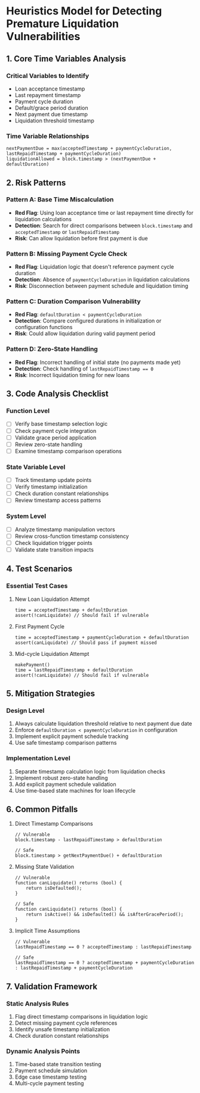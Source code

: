 # Heuristics Model for Detecting Premature Liquidation Vulnerabilities

## 1. Core Time Variables Analysis

### Critical Variables to Identify
- Loan acceptance timestamp
- Last repayment timestamp
- Payment cycle duration
- Default/grace period duration
- Next payment due timestamp
- Liquidation threshold timestamp

### Time Variable Relationships
```
nextPaymentDue = max(acceptedTimestamp + paymentCycleDuration, lastRepaidTimestamp + paymentCycleDuration)
liquidationAllowed = block.timestamp > (nextPaymentDue + defaultDuration)
```

## 2. Risk Patterns

### Pattern A: Base Time Miscalculation
- **Red Flag**: Using loan acceptance time or last repayment time directly for liquidation calculations
- **Detection**: Search for direct comparisons between `block.timestamp` and `acceptedTimestamp` or `lastRepaidTimestamp`
- **Risk**: Can allow liquidation before first payment is due

### Pattern B: Missing Payment Cycle Check
- **Red Flag**: Liquidation logic that doesn't reference payment cycle duration
- **Detection**: Absence of `paymentCycleDuration` in liquidation calculations
- **Risk**: Disconnection between payment schedule and liquidation timing

### Pattern C: Duration Comparison Vulnerability
- **Red Flag**: `defaultDuration < paymentCycleDuration`
- **Detection**: Compare configured durations in initialization or configuration functions
- **Risk**: Could allow liquidation during valid payment period

### Pattern D: Zero-State Handling
- **Red Flag**: Incorrect handling of initial state (no payments made yet)
- **Detection**: Check handling of `lastRepaidTimestamp == 0`
- **Risk**: Incorrect liquidation timing for new loans

## 3. Code Analysis Checklist

### Function Level
- [ ] Verify base timestamp selection logic
- [ ] Check payment cycle integration
- [ ] Validate grace period application
- [ ] Review zero-state handling
- [ ] Examine timestamp comparison operations

### State Variable Level
- [ ] Track timestamp update points
- [ ] Verify timestamp initialization
- [ ] Check duration constant relationships
- [ ] Review timestamp access patterns

### System Level
- [ ] Analyze timestamp manipulation vectors
- [ ] Review cross-function timestamp consistency
- [ ] Check liquidation trigger points
- [ ] Validate state transition impacts

## 4. Test Scenarios

### Essential Test Cases
1. New Loan Liquidation Attempt
   ```solidity
   time = acceptedTimestamp + defaultDuration
   assert(!canLiquidate) // Should fail if vulnerable
   ```

2. First Payment Cycle
   ```solidity
   time = acceptedTimestamp + paymentCycleDuration + defaultDuration
   assert(canLiquidate) // Should pass if payment missed
   ```

3. Mid-cycle Liquidation Attempt
   ```solidity
   makePayment()
   time = lastRepaidTimestamp + defaultDuration
   assert(!canLiquidate) // Should fail if vulnerable
   ```

## 5. Mitigation Strategies

### Design Level
1. Always calculate liquidation threshold relative to next payment due date
2. Enforce `defaultDuration < paymentCycleDuration` in configuration
3. Implement explicit payment schedule tracking
4. Use safe timestamp comparison patterns

### Implementation Level
1. Separate timestamp calculation logic from liquidation checks
2. Implement robust zero-state handling
3. Add explicit payment schedule validation
4. Use time-based state machines for loan lifecycle

## 6. Common Pitfalls

1. Direct Timestamp Comparisons
   ```solidity
   // Vulnerable
   block.timestamp - lastRepaidTimestamp > defaultDuration
   
   // Safe
   block.timestamp > getNextPaymentDue() + defaultDuration
   ```

2. Missing State Validation
   ```solidity
   // Vulnerable
   function canLiquidate() returns (bool) {
       return isDefaulted();
   }
   
   // Safe
   function canLiquidate() returns (bool) {
       return isActive() && isDefaulted() && isAfterGracePeriod();
   }
   ```

3. Implicit Time Assumptions
   ```solidity
   // Vulnerable
   lastRepaidTimestamp == 0 ? acceptedTimestamp : lastRepaidTimestamp
   
   // Safe
   lastRepaidTimestamp == 0 ? acceptedTimestamp + paymentCycleDuration : lastRepaidTimestamp + paymentCycleDuration
   ```

## 7. Validation Framework

### Static Analysis Rules
1. Flag direct timestamp comparisons in liquidation logic
2. Detect missing payment cycle references
3. Identify unsafe timestamp initialization
4. Check duration constant relationships

### Dynamic Analysis Points
1. Time-based state transition testing
2. Payment schedule simulation
3. Edge case timestamp testing
4. Multi-cycle payment testing